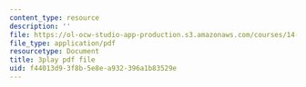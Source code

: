 ```yaml
---
content_type: resource
description: ''
file: https://ol-ocw-studio-app-production.s3.amazonaws.com/courses/14-01sc-principles-of-microeconomics-fall-2011/f44013d93f8b5e8ea932396a1b83529e_yCd_OSJmtfg.pdf
file_type: application/pdf
resourcetype: Document
title: 3play pdf file
uid: f44013d9-3f8b-5e8e-a932-396a1b83529e
---
```

